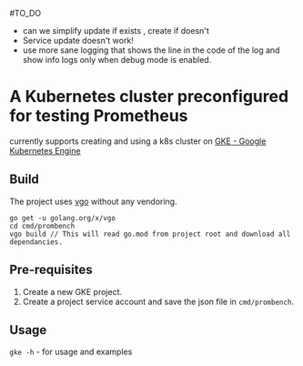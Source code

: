 #TO_DO 

- can we simplify update if exists , create if doesn't
- Service update doesn't work!
- use more sane logging that shows the line in the code of the log  and show info logs only when debug mode is enabled.

# A Kubernetes cluster preconfigured for testing Prometheus
currently supports creating and using a k8s cluster on [GKE - Google Kubernetes Engine](https://cloud.google.com/kubernetes-engine/)

## Build
The project uses [vgo](https://github.com/golang/vgo) without any vendoring.
```
go get -u golang.org/x/vgo
cd cmd/prombench
vgo build // This will read go.mod from project root and download all dependancies.
```

## Pre-requisites
1. Create a new GKE project.
2. Create a project service account and save the json file in `cmd/prombench`.

## Usage
`gke -h`  - for usage and examples
